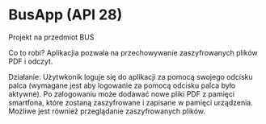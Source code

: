 # BusApp (API 28)
Projekt na przedmiot BUS

Co to robi?
Aplikacjia pozwala na przechowywanie zaszyfrowanych plików PDF i odczyt.

Działanie:
Użytwkonik loguje się do aplikacji za pomocą swojego odcisku palca (wymagane jest aby logowanie za pomocą odcisku palca było aktywne). 
Po zalogowaniu może dodawać nowe pliki PDF z pamięci smartfona, które zostaną zaszyfrowane i zapisane w pamięci urządzenia. 
Możliwe jest również przeglądanie zaszyfrowanych plików.

